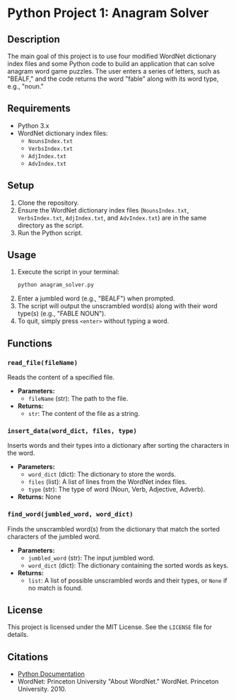 # Python Project 1: Anagram Solver

## Description
The main goal of this project is to use four modified WordNet dictionary index files and some Python code to build an application that can solve anagram word game puzzles. The user enters a series of letters, such as "BEALF," and the code returns the word "fable" along with its word type, e.g., "noun."

## Requirements
- Python 3.x
- WordNet dictionary index files:
  - `NounsIndex.txt`
  - `VerbsIndex.txt`
  - `AdjIndex.txt`
  - `AdvIndex.txt`

## Setup
1. Clone the repository.
2. Ensure the WordNet dictionary index files (`NounsIndex.txt`, `VerbsIndex.txt`, `AdjIndex.txt`, and `AdvIndex.txt`) are in the same directory as the script.
3. Run the Python script.

## Usage
1. Execute the script in your terminal:
   ```bash
   python anagram_solver.py
   ```
2. Enter a jumbled word (e.g., "BEALF") when prompted.
3. The script will output the unscrambled word(s) along with their word type(s) (e.g., "FABLE NOUN").
4. To quit, simply press `<enter>` without typing a word.

## Functions

### `read_file(fileName)`
Reads the content of a specified file.
- **Parameters:**
  - `fileName` (str): The path to the file.
- **Returns:**
  - `str`: The content of the file as a string.

### `insert_data(word_dict, files, type)`
Inserts words and their types into a dictionary after sorting the characters in the word.
- **Parameters:**
  - `word_dict` (dict): The dictionary to store the words.
  - `files` (list): A list of lines from the WordNet index files.
  - `type` (str): The type of word (Noun, Verb, Adjective, Adverb).
- **Returns:** None

### `find_word(jumbled_word, word_dict)`
Finds the unscrambled word(s) from the dictionary that match the sorted characters of the jumbled word.
- **Parameters:**
  - `jumbled_word` (str): The input jumbled word.
  - `word_dict` (dict): The dictionary containing the sorted words as keys.
- **Returns:**
  - `list`: A list of possible unscrambled words and their types, or `None` if no match is found.

## License
This project is licensed under the MIT License. See the `LICENSE` file for details.

## Citations
- [Python Documentation](https://docs.python.org/3/)
- WordNet: Princeton University "About WordNet." WordNet. Princeton University. 2010.
